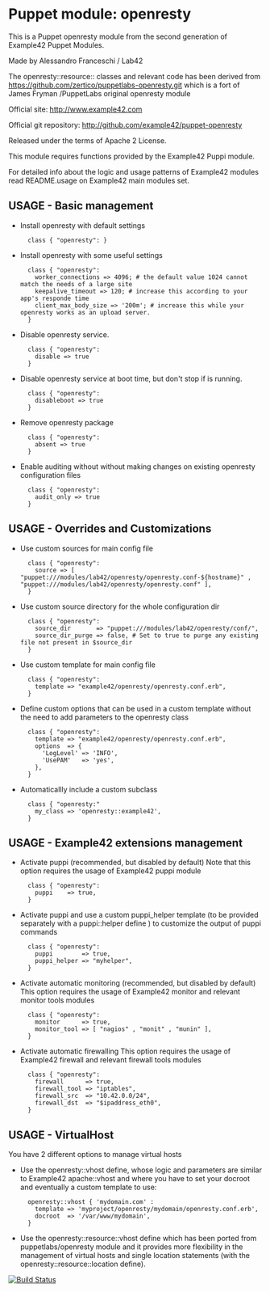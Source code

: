 # Puppet module: openresty

This is a Puppet openresty module from the second generation of Example42 Puppet Modules.

Made by Alessandro Franceschi / Lab42

The openresty::resource:: classes and relevant code has been derived from https://github.com/zertico/puppetlabs-openresty.git
which is a fort of James Fryman /PuppetLabs original openresty module

Official site: http://www.example42.com

Official git repository: http://github.com/example42/puppet-openresty

Released under the terms of Apache 2 License.

This module requires functions provided by the Example42 Puppi module.

For detailed info about the logic and usage patterns of Example42 modules read README.usage on Example42 main modules set.

## USAGE - Basic management

* Install openresty with default settings

        class { "openresty": }

* Install openresty with some useful settings

        class { "openresty":
          worker_connections => 4096; # the default value 1024 cannot match the needs of a large site
          keepalive_timeout => 120; # increase this according to your app's responde time
          client_max_body_size => '200m'; # increase this while your openresty works as an upload server.
        }

* Disable openresty service.

        class { "openresty":
          disable => true
        }

* Disable openresty service at boot time, but don't stop if is running.

        class { "openresty":
          disableboot => true
        }

* Remove openresty package

        class { "openresty":
          absent => true
        }

* Enable auditing without without making changes on existing openresty configuration files

        class { "openresty":
          audit_only => true
        }


## USAGE - Overrides and Customizations
* Use custom sources for main config file 

        class { "openresty":
          source => [ "puppet:///modules/lab42/openresty/openresty.conf-${hostname}" , "puppet:///modules/lab42/openresty/openresty.conf" ], 
        }


* Use custom source directory for the whole configuration dir

        class { "openresty":
          source_dir       => "puppet:///modules/lab42/openresty/conf/",
          source_dir_purge => false, # Set to true to purge any existing file not present in $source_dir
        }

* Use custom template for main config file 

        class { "openresty":
          template => "example42/openresty/openresty.conf.erb",      
        }

* Define custom options that can be used in a custom template without the
  need to add parameters to the openresty class

        class { "openresty":
          template => "example42/openresty/openresty.conf.erb",    
          options  => {
            'LogLevel' => 'INFO',
            'UsePAM'   => 'yes',
          },
        }

* Automaticallly include a custom subclass

        class { "openresty:"
          my_class => 'openresty::example42',
        }


## USAGE - Example42 extensions management 
* Activate puppi (recommended, but disabled by default)
  Note that this option requires the usage of Example42 puppi module

        class { "openresty": 
          puppi    => true,
        }

* Activate puppi and use a custom puppi_helper template (to be provided separately with
  a puppi::helper define ) to customize the output of puppi commands 

        class { "openresty":
          puppi        => true,
          puppi_helper => "myhelper", 
        }

* Activate automatic monitoring (recommended, but disabled by default)
  This option requires the usage of Example42 monitor and relevant monitor tools modules

        class { "openresty":
          monitor      => true,
          monitor_tool => [ "nagios" , "monit" , "munin" ],
        }

* Activate automatic firewalling 
  This option requires the usage of Example42 firewall and relevant firewall tools modules

        class { "openresty":       
          firewall      => true,
          firewall_tool => "iptables",
          firewall_src  => "10.42.0.0/24",
          firewall_dst  => "$ipaddress_eth0",
        }

## USAGE - VirtualHost

You have 2 different options to manage virtual hosts

* Use the openresty::vhost define, whose logic and parameters are similar to Example42 apache::vhost
  and where you have to set your docroot and eventually a custom template to use:

        openresty::vhost { 'mydomain.com' :
          template => 'myproject/openresty/mydomain/openresty.conf.erb',
          docroot  => '/var/www/mydomain',
        }

* Use the openresty::resource::vhost define which has been ported from puppetlabs/openresty module
  and it provides more flexibility in the management of virtual hosts and single location
  statements (with the openresty::resource::location define).

[![Build Status](https://travis-ci.org/example42/puppet-openresty.png?branch=master)](https://travis-ci.org/example42/puppet-openresty)

